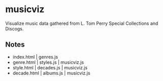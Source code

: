 # musicviz

Visualize music data gathered from L. Tom Perry Special Collections and Discogs.

## Notes

- index.html | genres.js
- genre.html | styles.js | musicviz.js
- style.html | decades.js | musicviz.js
- decade.html | albums.js | musicviz.js
